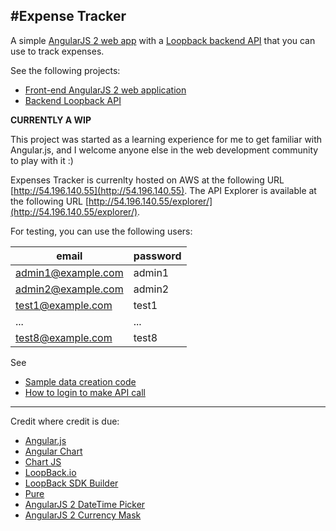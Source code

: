 #Expense Tracker
---

A simple [AngularJS 2 web app](expense-tracker-web/README.md) with a [Loopback backend API](expense-tracker-api/README.md) that you can use to track expenses. 

See the following projects:
* [Front-end AngularJS 2 web application](expense-tracker-web/README.md) 
* [Backend Loopback API](expense-tracker-api/README.md)

**CURRENTLY A WIP**

This project was started as a learning experience for me to get familiar with Angular.js, and I welcome anyone else in the web development community to play with it :)

Expenses Tracker is currenlty hosted on AWS at the following URL [http://54.196.140.55](http://54.196.140.55). The API Explorer is available at the following URL [http://54.196.140.55/explorer/](http://54.196.140.55/explorer/).

For testing, you can use the following users:

| email | password |
| --- | --- |
| admin1@example.com | admin1 |
| admin2@example.com | admin2 |
| test1@example.com | test1 |
| ... | ... |
| test8@example.com | test8 |

See
* [Sample data creation code](server/boot/create-sample-model.js)
* [How to login to make API call](expense-tracker-api/README.md)

---

Credit where credit is due:
* [Angular.js](http://angularjs.org/)
* [Angular Chart](https://github.com/valor-software/ng2-charts)
* [Chart JS](https://github.com/chartjs/Chart.js)
* [LoopBack.io](https://loopback.io/)
* [LoopBack SDK Builder](https://www.npmjs.com/package/@mean-expert/loopback-sdk-builder)
* [Pure](http://purecss.io/)
* [AngularJS 2 DateTime Picker](https://github.com/ng2-ui/ng2-datetime-picker)
* [AngularJS 2 Currency Mask](https://www.npmjs.com/package/ng2-currency-mask)
